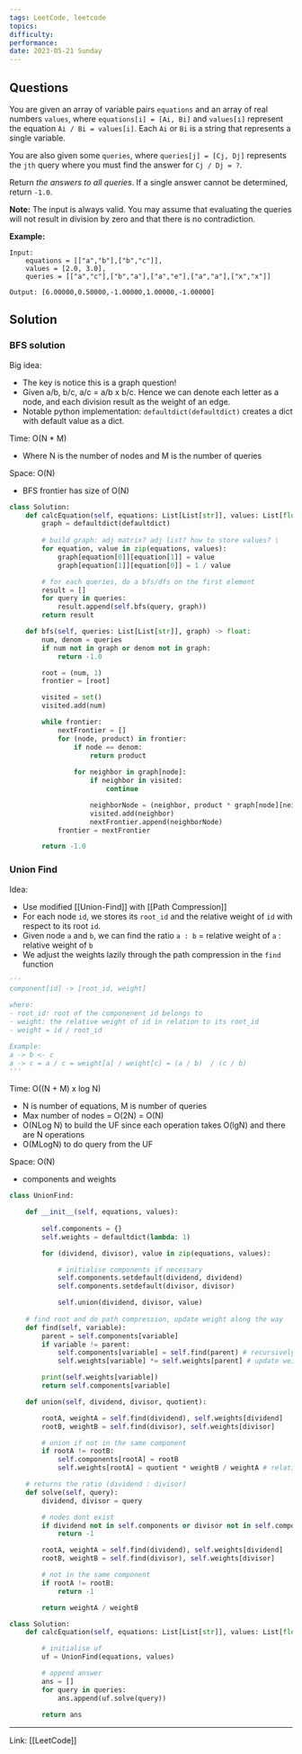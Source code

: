 ```yaml
---
tags: LeetCode, leetcode
topics: 
difficulty:
performance: 
date: 2023-05-21 Sunday
---
```


## Questions

You are given an array of variable pairs `equations` and an array of real numbers `values`, where `equations[i] = [Ai, Bi]` and `values[i]` represent the equation `Ai / Bi = values[i]`. Each `Ai` or `Bi` is a string that represents a single variable.

You are also given some `queries`, where `queries[j] = [Cj, Dj]` represents the `jth` query where you must find the answer for `Cj / Dj = ?`.

Return _the answers to all queries_. If a single answer cannot be determined, return `-1.0`.

**Note:** The input is always valid. You may assume that evaluating the queries will not result in division by zero and that there is no contradiction.

**Example:**

```
Input: 
	equations = [["a","b"],["b","c"]], 
	values = [2.0, 3.0], 
	queries = [["a","c"],["b","a"],["a","e"],["a","a"],["x","x"]]

Output: [6.00000,0.50000,-1.00000,1.00000,-1.00000]
```


## Solution

### BFS solution

Big idea:
- The key is notice this is a graph question!
- Given a/b, b/c, a/c = a/b x b/c. Hence we can denote each letter as a node, and each division result as the weight of an edge.
- Notable python implementation: `defaultdict(defaultdict)` creates a dict with default value as a dict.

Time: O(N * M)
- Where N is the number of nodes and M is the number of queries

Space: O(N)
- BFS frontier has size of O(N)

```python
class Solution:
    def calcEquation(self, equations: List[List[str]], values: List[float], queries: List[List[str]]) -> List[float]:
        graph = defaultdict(defaultdict)
        
        # build graph: adj matrix? adj list? how to store values? \
        for equation, value in zip(equations, values):
            graph[equation[0]][equation[1]] = value
            graph[equation[1]][equation[0]] = 1 / value

        # for each queries, do a bfs/dfs on the first element
        result = []
        for query in queries:
            result.append(self.bfs(query, graph))
        return result

    def bfs(self, queries: List[List[str]], graph) -> float:
        num, denom = queries
        if num not in graph or denom not in graph:
            return -1.0

        root = (num, 1)
        frontier = [root]

        visited = set()
        visited.add(num)

        while frontier:
            nextFrontier = []
            for (node, product) in frontier:
                if node == denom:
                    return product
                
                for neighbor in graph[node]:
                    if neighbor in visited:
                        continue

                    neighborNode = (neighbor, product * graph[node][neighbor])
                    visited.add(neighbor)
                    nextFrontier.append(neighborNode)
            frontier = nextFrontier

        return -1.0
```

### Union Find

Idea:
- Use modified [[Union-Find]] with [[Path Compression]]
- For each node `id`, we stores its `root_id` and the relative weight of `id` with respect to its root `id`. 
- Given node `a` and `b`, we can find the ratio `a : b`  = relative weight of `a` : relative weight of `b`
- We adjust the weights lazily through the path compression in the `find` function 

```python
'''
component[id] -> [root_id, weight]

where: 
- root_id: root of the componenent id belongs to
- weight: the relative weight of id in relation to its root_id
- weight = id / root_id

Example:
a -> b <- c
a -> c = a / c = weight[a] / weight[c] = (a / b)  / (c / b)
'''
```

Time: O((N + M) x log N)
- N is number of equations, M is number of queries
- Max number of nodes = O(2N) = O(N)
- O(NLog N) to build the UF since each operation takes O(lgN) and there are N operations
- O(MLogN) to do query from the UF

Space: O(N)
- components and weights

```python
class UnionFind:

    def __init__(self, equations, values):
        
        self.components = {}
        self.weights = defaultdict(lambda: 1)

        for (dividend, divisor), value in zip(equations, values):

            # initialise components if necessary
            self.components.setdefault(dividend, dividend)
            self.components.setdefault(divisor, divisor)

            self.union(dividend, divisor, value)
    
    # find root and do path compression, update weight along the way
    def find(self, variable):
        parent = self.components[variable]
        if variable != parent:
            self.components[variable] = self.find(parent) # recursively updates parent's weight and parent
            self.weights[variable] *= self.weights[parent] # update weight

        print(self.weights[variable])
        return self.components[variable]

    def union(self, dividend, divisor, quotient):

        rootA, weightA = self.find(dividend), self.weights[dividend]
        rootB, weightB = self.find(divisor), self.weights[divisor]

        # union if not in the same component
        if rootA != rootB:
            self.components[rootA] = rootB
            self.weights[rootA] = quotient * weightB / weightA # relative weight of rootA in terms of rootB

    # returns the ratio (dividend : divisor)
    def solve(self, query):
        dividend, divisor = query

        # nodes dont exist
        if dividend not in self.components or divisor not in self.components:
            return -1

        rootA, weightA = self.find(dividend), self.weights[dividend]
        rootB, weightB = self.find(divisor), self.weights[divisor]

        # not in the same component
        if rootA != rootB:
            return -1

        return weightA / weightB

class Solution:
    def calcEquation(self, equations: List[List[str]], values: List[float], queries: List[List[str]]) -> List[float]:

        # initialise uf
        uf = UnionFind(equations, values)

        # append answer
        ans = []
        for query in queries:
            ans.append(uf.solve(query))
        
        return ans
```


---
Link: [[LeetCode]]
